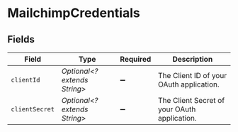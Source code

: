 # MailchimpCredentials


## Fields

| Field                                        | Type                                         | Required                                     | Description                                  |
| -------------------------------------------- | -------------------------------------------- | -------------------------------------------- | -------------------------------------------- |
| `clientId`                                   | *Optional<? extends String>*                 | :heavy_minus_sign:                           | The Client ID of your OAuth application.     |
| `clientSecret`                               | *Optional<? extends String>*                 | :heavy_minus_sign:                           | The Client Secret of your OAuth application. |